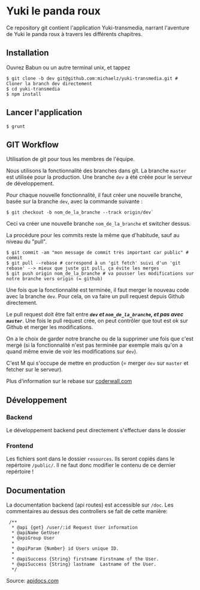 # Yuki le panda roux

Ce repository git contient l'application Yuki-transmedia, narrant l'aventure de Yuki le panda roux à travers les différents chapitres.

## Installation

Ouvrez Babun ou un autre terminal unix, et tappez

```
$ git clone -b dev git@github.com:michaelz/yuki-transmedia.git # Cloner la branch dev directement
$ cd yuki-transmedia
$ npm install
```

## Lancer l'application

```
$ grunt
```

## GIT Workflow

Utilisation de git pour tous les membres de l'équipe.

Nous utilisons la fonctionnalité des branches dans git. La branche `master` est utilisée pour la production. Une branche `dev` a été créée pour le serveur de développement. 

Pour chaque nouvelle fonctionnalité, il faut créer une nouvelle branche, basée sur la branche `dev`, avec la commande suivante : 

```
$ git checkout -b nom_de_la_branche --track origin/dev`
```
Ceci va créer une nouvelle branche `nom_de_la_branche` et switcher dessus.

La procédure pour les commits reste la même que d'habitude, sauf au niveau du "pull".


```
$ git commit -am "mon message de commit très important car public" # commit 
$ git pull --rebase # correspond à un 'git fetch' suivi d'un 'git rebase' --> mieux que juste git pull, ça évite les merges
$ git push origin nom_de_la_branche # va pousser les modifications sur notre branche vers origin (= github)
```

Une fois que la fonctionnalité est terminée, il faut merger le nouveau code avec la branche `dev`.  Pour cela, on va faire un pull request depuis Github directement.

Le pull request doit être fait entre ***`dev` et `nom_de_la_branche`, et pas avec `master`***. Une fois le pull request crée, on peut contrôler que tout est ok sur Github et merger les modifications.

On a le choix de garder notre branche ou de la supprimer une fois que c'est mergé (si la fonctionnalité n'est pas terminée par exemple mais qu'on a quand même envie de voir les modifications sur `dev`).

C'est M qui s'occupe de mettre en production (= merger `dev` sur `master` et fetcher sur le serveur).

Plus d'information sur le rebase sur [coderwall.com](https://coderwall.com/p/7aymfa/please-oh-please-use-git-pull-rebase)

## Développement

### Backend

Le développement backend peut directement s'effectuer dans le dossier

### Frontend

Les fichiers sont dans le dossier `resources`. Ils seront copiés dans le repértoire `/public/`. Il ne faut donc modifier le contenu de ce dernier repértoire !

## Documentation

La documentation backend (api routes) est accessible sur `/doc`.  Les commentaires au dessus des controllers se fait de cette manière: 
```
 /**
  * @api {get} /user/:id Request User information
  * @apiName GetUser
  * @apiGroup User
  *
  * @apiParam {Number} id Users unique ID.
  *
  * @apiSuccess {String} firstname Firstname of the User.
  * @apiSuccess {String} lastname  Lastname of the User.
  */
```
Source: [apidocs.com](http://apidocjs.com/#getting-started)
